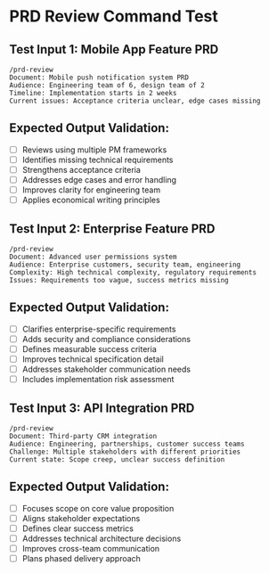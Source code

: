 # PRD Review Command Test

## Test Input 1: Mobile App Feature PRD
```
/prd-review
Document: Mobile push notification system PRD
Audience: Engineering team of 6, design team of 2
Timeline: Implementation starts in 2 weeks
Current issues: Acceptance criteria unclear, edge cases missing
```

## Expected Output Validation:
- [ ] Reviews using multiple PM frameworks
- [ ] Identifies missing technical requirements
- [ ] Strengthens acceptance criteria
- [ ] Addresses edge cases and error handling
- [ ] Improves clarity for engineering team
- [ ] Applies economical writing principles

## Test Input 2: Enterprise Feature PRD
```
/prd-review
Document: Advanced user permissions system
Audience: Enterprise customers, security team, engineering
Complexity: High technical complexity, regulatory requirements
Issues: Requirements too vague, success metrics missing
```

## Expected Output Validation:
- [ ] Clarifies enterprise-specific requirements
- [ ] Adds security and compliance considerations
- [ ] Defines measurable success criteria
- [ ] Improves technical specification detail
- [ ] Addresses stakeholder communication needs
- [ ] Includes implementation risk assessment

## Test Input 3: API Integration PRD
```
/prd-review
Document: Third-party CRM integration
Audience: Engineering, partnerships, customer success teams
Challenge: Multiple stakeholders with different priorities
Current state: Scope creep, unclear success definition
```

## Expected Output Validation:
- [ ] Focuses scope on core value proposition
- [ ] Aligns stakeholder expectations
- [ ] Defines clear success metrics
- [ ] Addresses technical architecture decisions
- [ ] Improves cross-team communication
- [ ] Plans phased delivery approach